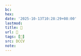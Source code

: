 ```yaml
---
bc:
hex:
date: '2025-10-13T10:28:29+08:00'
lastmod:
title: 􅢍
url: 􅢍
tags: [𪘼]
src: DCCV
note:
---
```

